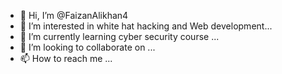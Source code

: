 - 👋 Hi, I’m @FaizanAlikhan4
- 👀 I’m interested in white hat hacking and Web development...
- 🌱 I’m currently learning cyber security course ...
- 💞️ I’m looking to collaborate on ...
- 📫 How to reach me ...

<!---
FaizanAlikhan4/FaizanAlikhan4 is a ✨ special ✨ repository because its `README.md` (this file) appears on your GitHub profile.
You can click the Preview link to take a look at your changes.
--->

